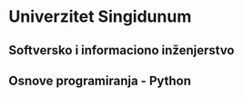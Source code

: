 # Univerzitet Singidunum
## Softversko i informaciono inženjerstvo

## Osnove programiranja - Python

